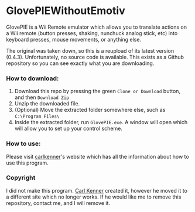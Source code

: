 # GlovePIEWithoutEmotiv
GlovePIE is a Wii Remote emulator which allows you to translate actions on a Wii remote (button presses, shaking, nunchuck analog stick, etc) into keyboard presses, mouse movements, or anything else. 

The original was taken down, so this is a reupload of its latest version (0.4.3). Unfortunately, no source code is available. This exists as a Github repository so you can see exactly what you are downloading.

### How to download:
1) Download this repo by pressing the green ``Clone or Download`` button, and then ``Download Zip``
2) Unzip the downloaded file.
3) (Optional) Move the extracted folder somewhere else, such as ``C:\Program Files\``
4) Inside the extracted folder, run ``GlovePIE.exe``. A window will open which will allow you to set up your control scheme.


### How to use:
Please visit [carlkenner](https://sites.google.com/site/carlkenner/glovepie)'s website which has all the information about how to use this program.

### Copyright
I did not make this program. [Carl Kenner](https://sites.google.com/site/carlkenner/glovepie) created it, however he moved it to a different site which no longer works. If he would like me to remove this repository, contact me, and I will remove it.
